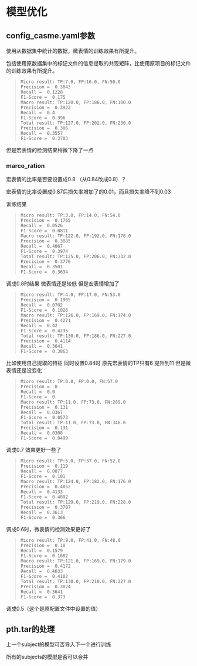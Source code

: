 # 模型优化

## config_casme.yaml参数

使用从数据集中统计的数据，微表情的训练效果有所提升。

包括使用原数据集中的标记文件的信息提取的共现矩阵，比使用原项目的标记文件的训练效果有所提升。

> ```
> Micro result: TP:7.0, FP:16.0, FN:50.0
> Precision =  0.3043
> Recall =  0.1228
> F1-Score =  0.175
> Macro result: TP:120.0, FP:186.0, FN:180.0
> Precision =  0.3922
> Recall =  0.4
> F1-Score =  0.396
> Total result: TP:127.0, FP:202.0, FN:230.0
> Precision =  0.386
> Recall =  0.3557
> F1-Score =  0.3703
> ```

但是宏表情的检测结果稍微下降了一点

### marco_ration

宏表情的比率是否要设置成0.8 （从0.84改成0.8）？

宏表情的比率设置成0.87后损失率增加了的0.01，而且损失率降不到0.03

训练结果

> ```
> Micro result: TP:3.0, FP:14.0, FN:54.0
> Precision =  0.1765
> Recall =  0.0526
> F1-Score =  0.0811
> Macro result: TP:122.0, FP:192.0, FN:178.0
> Precision =  0.3885
> Recall =  0.4067
> F1-Score =  0.3974
> Total result: TP:125.0, FP:206.0, FN:232.0
> Precision =  0.3776
> Recall =  0.3501
> F1-Score =  0.3634
> ```

调成0.8时结果 微表情还是较低 但是宏表情增加了

> ```
> Micro result: TP:4.0, FP:17.0, FN:53.0
> Precision =  0.1905
> Recall =  0.0702
> F1-Score =  0.1026
> Macro result: TP:126.0, FP:169.0, FN:174.0
> Precision =  0.4271
> Recall =  0.42
> F1-Score =  0.4235
> Total result: TP:130.0, FP:186.0, FN:227.0
> Precision =  0.4114
> Recall =  0.3641
> F1-Score =  0.3863
> ```

比如使用自己提取的特征 同时设置0.84时 原先宏表情的TP只有6 提升到11 但是微表情还是没变化

> ```
> Micro result: TP:0.0, FP:0.0, FN:57.0
> Precision =  0
> Recall =  0.0
> F1-Score =  0
> Macro result: TP:11.0, FP:73.0, FN:289.0
> Precision =  0.131
> Recall =  0.0367
> F1-Score =  0.0573
> Total result: TP:11.0, FP:73.0, FN:346.0
> Precision =  0.131
> Recall =  0.0308
> F1-Score =  0.0499
> ```

调成0.7 效果更好一些了

> ```
> Micro result: TP:5.0, FP:37.0, FN:52.0
> Precision =  0.119
> Recall =  0.0877
> F1-Score =  0.101
> Macro result: TP:124.0, FP:182.0, FN:176.0
> Precision =  0.4052
> Recall =  0.4133
> F1-Score =  0.4092
> Total result: TP:129.0, FP:219.0, FN:228.0
> Precision =  0.3707
> Recall =  0.3613
> F1-Score =  0.366
> ```

调成0.6时，微表情的检测效果更好了

> ```
> Micro result: TP:9.0, FP:41.0, FN:48.0
> Precision =  0.18
> Recall =  0.1579
> F1-Score =  0.1682
> Macro result: TP:121.0, FP:169.0, FN:179.0
> Precision =  0.4172
> Recall =  0.4033
> F1-Score =  0.4102
> Total result: TP:130.0, FP:210.0, FN:227.0
> Precision =  0.3824
> Recall =  0.3641
> F1-Score =  0.373
> ```

调成0.5（这个是原配置文件中设置的值）

## pth.tar的处理

上一个subject的模型可否导入下一个进行训练

所有的subjects的模型是否可以合并
